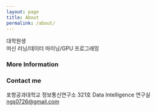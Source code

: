 ```yaml
---
layout: page
title: About
permalink: /about/
---
```


대학원생
<br class="br-tiny" />
머신 러닝/데이터 마이닝/GPU 프로그래밍

### More Information

### Contact me
포항공과대학교 정보통신연구소 321호 Data Intelligence 연구실
<br class="br-tiny" />
[ngs0726@gmail.com](mailto:ngs0726@gmail.com)
